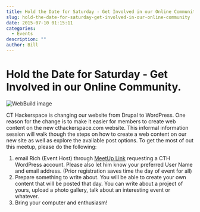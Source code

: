 ```yaml
---
title: Hold the Date for Saturday - Get Involved in our Online Community.
slug: hold-the-date-for-saturday-get-involved-in-our-online-community
date: 2015-07-10 01:15:11
categories:
  - Events
description: ""
author: Bill
---
```


# Hold the Date for Saturday - Get Involved in our Online Community.

![WebBuild image](/uploads/2015/07/WebBuild-image.png)

CT Hackerspace is changing our website from Drupal to WordPress. One reason for the change is to make it easier for members to create web content on the new cthackerspace.com website. This informal information session will walk though the steps on how to create a web content on our new site as well as explore the available post options. To get the most of out this meetup, please do the following:

1. email Rich (Event Host) through [MeetUp Link](http://www.meetup.com/CT-Hackerspace/) requesting a CTH WordPress account. Please also let him know your preferred User Name and email address. (Prior registration saves time the day of event for all)
2. Prepare something to write about. You will be able to create your own content that will be posted that day. You can write about a project of yours, upload a photo gallery, talk about an interesting event or whatever.
3. Bring your computer and enthusiasm!
